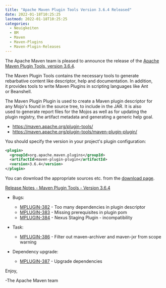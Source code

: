 ```yaml
---
title: "Apache Maven Plugin Tools Version 3.6.4 Released"
date: 2022-01-18T10:25:25
lastmod: 2022-01-18T10:25:25
categories:
  - Neuigkeiten
  - BM
  - Maven
  - Maven-Plugins
  - Maven-Plugin-Releases
---
```

The Apache Maven team is pleased to announce the release of the 
[Apache Maven Plugin Tools, version 3.6.4](https://maven.apache.org/plugin-tools/).

The Maven Plugin Tools contains the necessary tools to generate  
rebarbative content like descriptor, help and documentation. In addition,  
it provides tools to write Maven Plugins in scripting languages like Ant  
or Beanshell.

The Maven Plugin Plugin is used to create a Maven plugin descriptor for  
any Mojo's found in the source tree, to include in the JAR. It is also  
used to generate report files for the Mojos as well as for updating the  
plugin registry, the artifact metadata and generating a generic help goal.

 * https://maven.apache.org/plugin-tools/
 * https://maven.apache.org/plugin-tools/maven-plugin-plugin/

You should specify the version in your project's plugin configuration:

```xml
<plugin>
  <groupId>org.apache.maven.plugins</groupId>
  <artifactId>maven-plugin-plugin</artifactId>
  <version>3.6.4</version>
</plugin>
```
You can download the appropriate sources etc. from the [download page](https://maven.apache.org/plugins-tools/download.cgi).

<!-- more -->

[Release Notes - Maven Plugin Tools - Version 3.6.4](https://issues.apache.org/jira/secure/ReleaseNote.jspa?projectId=12317820&version=12351222)


* Bugs:

  * [MPLUGIN-382](https://issues.apache.org/jira/browse/MPLUGIN-382) - Too many dependencies in plugin descriptor
  * [MPLUGIN-383](https://issues.apache.org/jira/browse/MPLUGIN-383) - Missing prerequisites in plugin pom
  * [MPLUGIN-384](https://issues.apache.org/jira/browse/MPLUGIN-384) - Nexus Staging Plugin - incompatibility

* Task:
 
  * [MPLUGIN-386](https://issues.apache.org/jira/browse/MPLUGIN-386) - Filter out maven-archiver and maven-jxr from scope warning

* Dependency upgrade:
 
  * [MPLUGIN-387](https://issues.apache.org/jira/browse/MPLUGIN-387) - Upgrade dependencies

Enjoy,

-The Apache Maven team

